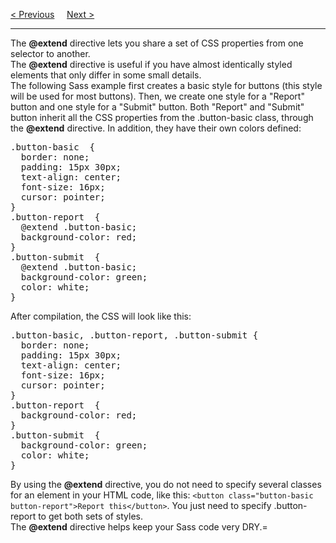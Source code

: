 <a href="/CSS/SASS/@/mixin.md">&lt; Previous</a>
&nbsp;&nbsp;&nbsp;
<a href="/CSS/SASS/Functions/String.md">Next &gt;</a>
<hr>
The <b>@extend</b> directive lets you share a set of CSS properties from one selector to another.
<br>
The <b>@extend</b> directive is useful if you have almost identically styled elements that only differ in some small details.
<br>
The following Sass example first creates a basic style for buttons (this style will be used for most buttons). Then, we create one style for a "Report" button and one style for a "Submit" button. Both "Report" and "Submit" button inherit all the CSS properties from the .button-basic class, through the <b>@extend</b> directive. In addition, they have their own colors defined:
<pre>
.button-basic  {
  border: none;
  padding: 15px 30px;
  text-align: center;
  font-size: 16px;
  cursor: pointer;
}
.button-report  {
  @extend .button-basic;
  background-color: red;
}
.button-submit  {
  @extend .button-basic;
  background-color: green;
  color: white;
}
</pre>
After compilation, the CSS will look like this:
<pre>
.button-basic, .button-report, .button-submit {
  border: none;
  padding: 15px 30px;
  text-align: center;
  font-size: 16px;
  cursor: pointer;
}
.button-report  {
  background-color: red;
}
.button-submit  {
  background-color: green;
  color: white;
}
</pre>
By using the <b>@extend</b> directive, you do not need to specify several classes for an element in your HTML code, like this: <code>&lt;button class="button-basic button-report"&gt;Report this&lt;/button&gt;</code>. You just need to specify .button-report to get both sets of styles.
<br>
The <b>@extend</b> directive helps keep your Sass code very DRY.=
